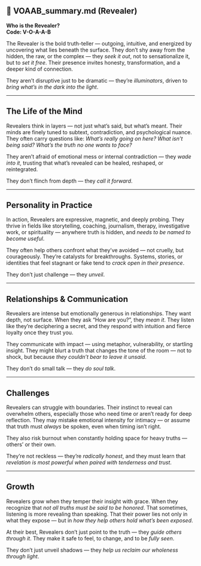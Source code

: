 ## 📄 VOAAB_summary.md (Revealer)

**Who is the Revealer?**  
**Code: V-O-A-A-B**

The Revealer is the bold truth-teller — outgoing, intuitive, and energized by uncovering what lies beneath the surface. They don’t shy away from the hidden, the raw, or the complex — they *seek it out*, not to sensationalize it, but to *set it free*. Their presence invites honesty, transformation, and a deeper kind of connection.

They aren’t disruptive just to be dramatic — they’re *illuminators*, driven to *bring what’s in the dark into the light*.

---

## The Life of the Mind

Revealers think in layers — not just what’s said, but what’s meant. Their minds are finely tuned to subtext, contradiction, and psychological nuance. They often carry questions like: *What’s really going on here? What isn’t being said? What’s the truth no one wants to face?*

They aren’t afraid of emotional mess or internal contradiction — they *wade into it*, trusting that what’s revealed can be healed, reshaped, or reintegrated.

They don’t flinch from depth — they *call it forward*.

---

## Personality in Practice

In action, Revealers are expressive, magnetic, and deeply probing. They thrive in fields like storytelling, coaching, journalism, therapy, investigative work, or spirituality — anywhere truth is hidden, and *needs to be named to become useful*.

They often help others confront what they’ve avoided — not cruelly, but courageously. They’re catalysts for breakthroughs. Systems, stories, or identities that feel stagnant or fake tend to *crack open in their presence*.

They don’t just challenge — they *unveil*.

---

## Relationships & Communication

Revealers are intense but emotionally generous in relationships. They want depth, not surface. When they ask “How are you?”, they *mean it*. They listen like they’re deciphering a secret, and they respond with intuition and fierce loyalty once they trust you.

They communicate with impact — using metaphor, vulnerability, or startling insight. They might blurt a truth that changes the tone of the room — not to shock, but because *they couldn’t bear to leave it unsaid*.

They don’t do small talk — they *do soul talk*.

---

## Challenges

Revealers can struggle with boundaries. Their instinct to reveal can overwhelm others, especially those who need time or aren’t ready for deep reflection. They may mistake emotional intensity for intimacy — or assume that truth must *always* be spoken, even when timing isn’t right.

They also risk burnout when constantly holding space for heavy truths — others’ or their own.

They’re not reckless — they’re *radically honest*, and they must learn that *revelation is most powerful when paired with tenderness and trust*.

---

## Growth

Revealers grow when they temper their insight with grace. When they recognize that *not all truths must be said to be honored*. That sometimes, listening is more revealing than speaking. That their power lies not only in what they expose — but in *how they help others hold what’s been exposed*.

At their best, Revealers don’t just point to the truth — they *guide others through it*. They make it safe to feel, to change, and to be *fully seen*.

They don’t just unveil shadows — they *help us reclaim our wholeness through light*.
